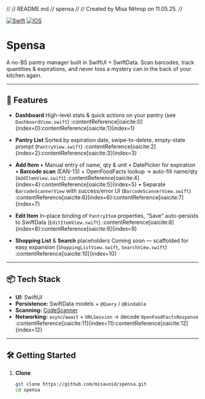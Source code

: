 //
//  README.md
//  spensa
//
//  Created by Misa Nthrop on 11.05.25.
//

[![Swift](https://img.shields.io/badge/Swift-5.8-orange.svg)](https://swift.org)
[![iOS](https://img.shields.io/badge/iOS-17.0%2B-blue.svg)](https://developer.apple.com/ios)

# Spensa

A no-BS pantry manager built in SwiftUI + SwiftData. Scan barcodes, track quantities & expirations, and never toss a mystery can in the back of your kitchen again.

---

## 🚀 Features

- **Dashboard**
  High-level stats & quick actions on your pantry
  (see `DashboardView.swift`) :contentReference[oaicite:0]{index=0}:contentReference[oaicite:1]{index=1}

- **Pantry List**
  Sorted by expiration date, swipe-to-delete, empty-state prompt
  (`PantryView.swift`) :contentReference[oaicite:2]{index=2}:contentReference[oaicite:3]{index=3}

- **Add Item**
  • Manual entry of name, qty & unit
  • DatePicker for expiration
  • **Barcode scan** (EAN-13) + OpenFoodFacts lookup → auto-fill name/qty (`AddItemView.swift`) :contentReference[oaicite:4]{index=4}:contentReference[oaicite:5]{index=5}
  • Separate `BarcodeScannerView` with success/error UI (`BarcodeScannerView.swift`) :contentReference[oaicite:6]{index=6}:contentReference[oaicite:7]{index=7}

- **Edit Item**
  In-place binding of `PantryItem` properties, “Save” auto-persists to SwiftData
  (`EditItemView.swift`) :contentReference[oaicite:8]{index=8}:contentReference[oaicite:9]{index=9}

- **Shopping List** & **Search** placeholders
  Coming soon — scaffolded for easy expansion
  (`ShoppingListView.swift`, `SearchView.swift`) :contentReference[oaicite:10]{index=10}

---

## 📦 Tech Stack

- **UI:** SwiftUI
- **Persistence:** SwiftData models + `@Query` / `@Bindable`
- **Scanning:** [CodeScanner](https://github.com/twostraws/CodeScanner)
- **Networking:** `async`/`await` + `URLSession` → decode `OpenFoodFactsResponse` :contentReference[oaicite:11]{index=11}:contentReference[oaicite:12]{index=12}

---

## 🛠 Getting Started

1. **Clone**
   ```bash
   git clone https://github.com/misavoid/spensa.git
   cd spensa
